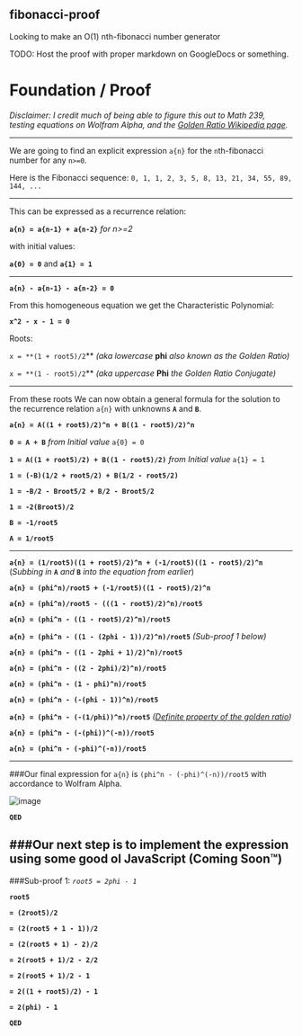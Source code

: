 ## fibonacci-proof
Looking to make an O(1) nth-fibonacci number generator

TODO: Host the proof with proper markdown on GoogleDocs or something.

# Foundation / Proof
*Disclaimer: I credit much of being able to figure this out to Math 239, testing equations on Wolfram Alpha, and the [Golden Ratio Wikipedia page](https://en.wikipedia.org/wiki/Golden_ratio).*

---
We are going to find an explicit expression `a{n}` for the `n`th-fibonacci number for any `n>=0`.

Here is the Fibonacci sequence: `0, 1, 1, 2, 3, 5, 8, 13, 21, 34, 55, 89, 144, ...`

---
This can be expressed as a recurrence relation:

**`a{n} = a{n-1} + a{n-2}`** *for n>=2*

with initial values:

**`a{0} = 0`** and **`a{1} = 1`**

---

**`a{n} - a{n-1} - a{n-2} = 0`**

From this homogeneous equation we get the Characteristic Polynomial:

**`x^2 - x - 1 = 0`**

Roots:

`x = **(1 + root5)/2`** *(aka lowercase* **phi** *also known as the Golden Ratio)*

`x = **(1 - root5)/2`** *(aka uppercase* **Phi** *the Golden Ratio Conjugate)*

---
From these roots We can now obtain a general formula for the solution to the recurrence relation `a{n}` with unknowns **`A`** and **`B`**.

**`a{n} = A((1 + root5)/2)^n + B((1 - root5)/2)^n`**

**`0 = A + B`** *from Initial value* `a{0} = 0`

**`1 = A((1 + root5)/2) + B((1 - root5)/2)`** *from Initial value* `a{1} = 1`

**`1 = (-B)(1/2 + root5/2) + B(1/2 - root5/2)`**

**`1 = -B/2 - Broot5/2 + B/2 - Broot5/2`**

**`1 = -2(Broot5)/2`**

**`B = -1/root5`**

**`A = 1/root5`**

---
**`a{n} = (1/root5)((1 + root5)/2)^n + (-1/root5)((1 - root5)/2)^n`** (*Subbing in* **`A`** *and* **`B`** *into the equation from earlier*)

**`a{n} = (phi^n)/root5 + (-1/root5)((1 - root5)/2)^n`**

**`a{n} = (phi^n)/root5 - (((1 - root5)/2)^n)/root5`**

**`a{n} = (phi^n - ((1 - root5)/2)^n)/root5`**

**`a{n} = (phi^n - ((1 - (2phi - 1))/2)^n)/root5`** *(Sub-proof 1 below)*

**`a{n} = (phi^n - ((1 - 2phi + 1)/2)^n)/root5`**

**`a{n} = (phi^n - ((2 - 2phi)/2)^n)/root5`**

**`a{n} = (phi^n - (1 - phi)^n)/root5`**

**`a{n} = (phi^n - (-(phi - 1))^n)/root5`**

**`a{n} = (phi^n - (-(1/phi))^n)/root5`** *([Definite property of the golden ratio](https://en.wikipedia.org/wiki/Golden_ratio#Golden_ratio_conjugate))*

**`a{n} = (phi^n - (-(phi))^(-n))/root5`**

**`a{n} = (phi^n - (-phi)^(-n))/root5`**

---
###Our final expression for `a{n}` is `(phi^n - (-phi)^(-n))/root5` with accordance to Wolfram Alpha.

![image](http://i.imgur.com/cTHshLT.png?)

**`QED`**

###Our next step is to implement the expression using some good ol JavaScript (Coming Soon™)
---

###Sub-proof 1: *`root5 = 2phi - 1`*

**`root5`**

**`= (2root5)/2`**

**`= (2(root5 + 1 - 1))/2`**

**`= (2(root5 + 1) - 2)/2`**

**`= 2(root5 + 1)/2 - 2/2`**

**`= 2(root5 + 1)/2 - 1`**

**`= 2((1 + root5)/2) - 1`**

**`= 2(phi) - 1`**

**`QED`**
